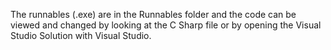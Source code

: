 The runnables (.exe) are in the Runnables folder and the code can be viewed and changed by looking at the C Sharp file or by opening the Visual Studio Solution with Visual Studio.
